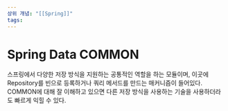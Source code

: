 ```yaml
---
상위 개념: "[[Spring]]"
tags:
---
```

# Spring Data COMMON

스프링에서 다양한 저장 방식을 지원하는 공통적인 역할을 하는 모듈이며, 이곳에 Repository를 빈으로 등록하거나 쿼리 메서드를 만드는 매커니즘이 들어있다. COMMON에 대해 잘 이해하고 있으면 다른 저장 방식을 사용하는 기술을 사용하더라도 빠르게 익힐 수 있다.

